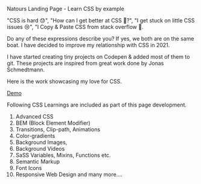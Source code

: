 Natours Landing Page - Learn CSS by example

"CSS is hard 😓", "How can I get better at CSS 🤔?", "I get stuck on little CSS issues 😢", "I Copy & Paste CSS from stack overflow 🤮. 

Do any of these expressions describe you? If yes, we both are on the same boat. I have decided to improve my relationship with CSS in 2021. 

I have started creating tiny projects on Codepen & added most of them to git. These projects are inspired from great work done by Jonas Schmedtmann.

Here is the work showcasing my love for CSS. 

[Demo](https://natours-advanced-css.netlify.app/)  

Following CSS Learnings are included as part of this page development.

1. Advanced CSS 
2. BEM (Block Element Modifier)
3. Transitions, Clip-path, Animations
4. Color-gradients
5. Background Images, 
6. Background Videos 
7. SaSS Variables, Mixins, Functions etc.
8. Semantic Markup
9. Font Icons
10. Responsive Web Design and many more....
